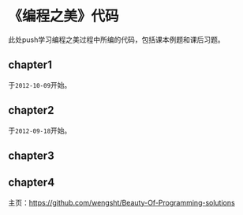 # 《编程之美》代码 #
此处push学习编程之美过程中所编的代码，包括课本例题和课后习题。

## chapter1 ##
于`2012-10-09`开始。

## chapter2 ##
于`2012-09-18`开始。

## chapter3 ## 

## chapter4 ##

主页：https://github.com/wengsht/Beauty-Of-Programming-solutions
